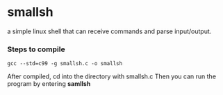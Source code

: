 # smallsh

a simple linux shell that can receive commands and parse input/output.

### Steps to compile  

```
gcc --std=c99 -g smallsh.c -o smallsh
```

After compiled, cd into the directory with smallsh.c
Then you can run the program by entering **samllsh**
